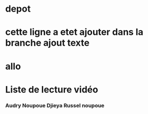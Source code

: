 # depot

# cette ligne a etet ajouter dans la branche ajout texte

# allo

<!DOCTYPE html>
<html lang="en">
  <head>
    <meta charset="UTF-8" />
    <meta name="viewport" content="width=device-width, initial-scale=1.0" />
    <title>Liste de lecture vidéo</title>
    <script src="labo03.js" defer></script>
    <link rel="stylesheet" href="labo03.css" />
  </head>
  <body>
    <h1>Liste de lecture vidéo</h1>
    <h3>Audry Noupoue Djieya Russel noupoue</h3>
  </body>
